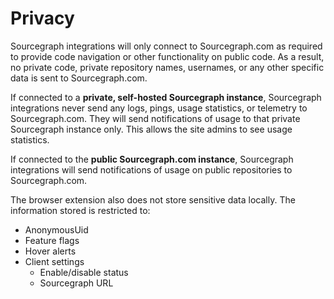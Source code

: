# Privacy

Sourcegraph integrations will only connect to Sourcegraph.com as required to provide code navigation or other functionality on public code. As a result, no private code, private repository names, usernames, or any other specific data is sent to Sourcegraph.com.

If connected to a **private, self-hosted Sourcegraph instance**, Sourcegraph integrations never send any logs, pings, usage statistics, or telemetry to Sourcegraph.com. They will send notifications of usage to that private Sourcegraph instance only. This allows the site admins to see usage statistics.

If connected to the **public Sourcegraph.com instance**, Sourcegraph integrations will send notifications of usage on public repositories to Sourcegraph.com.  

The browser extension also does not store sensitive data locally. The information stored is restricted to:

- AnonymousUid
-  Feature flags
  - Hover alerts
- Client settings
  - Enable/disable status
  - Sourcegraph URL
